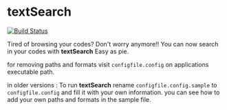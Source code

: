 #     textSearch

[![Build Status](https://img.shields.io/appveyor/ci/saadati944/textSearch/master.svg)](https://ci.appveyor.com/project/saadati944/textSearch)


Tired of browsing your codes? Don't worry anymore!!
You can now search in your codes with **textSearch** Easy as pie.

for removing paths and formats visit `configfile.config` on applications executable path.





in older versions :
To run **textSearch** rename `configfile.config.sample` to `configfile.config` and fill it with your own information.
you can see how to add your own paths and formats in the sample file.
